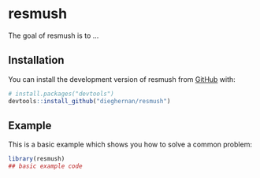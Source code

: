 
<!-- README.md is generated from README.Rmd. Please edit that file -->

# resmush

<!-- badges: start -->
<!-- badges: end -->

The goal of resmush is to …

## Installation

You can install the development version of resmush from
[GitHub](https://github.com/) with:

``` r
# install.packages("devtools")
devtools::install_github("dieghernan/resmush")
```

## Example

This is a basic example which shows you how to solve a common problem:

``` r
library(resmush)
## basic example code
```
